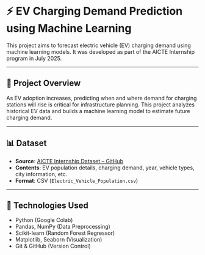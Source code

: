 # ⚡ EV Charging Demand Prediction using Machine Learning

This project aims to forecast electric vehicle (EV) charging demand using machine learning models. It was developed as part of the AICTE Internship program in July 2025.

---

## 🚀 Project Overview

As EV adoption increases, predicting when and where demand for charging stations will rise is critical for infrastructure planning. This project analyzes historical EV data and builds a machine learning model to estimate future charging demand.

---

## 📊 Dataset

- **Source**: [AICTE Internship Dataset – GitHub](https://github.com/RGS-AI/AICTE_Internships/tree/main/2025/July_2025/EV_Vehicle_Charge_Demand)
- **Contents**: EV population details, charging demand, year, vehicle types, city information, etc.
- **Format**: CSV (`Electric_Vehicle_Population.csv`)

---

## 🧪 Technologies Used

- Python (Google Colab)
- Pandas, NumPy (Data Preprocessing)
- Scikit-learn (Random Forest Regressor)
- Matplotlib, Seaborn (Visualization)
- Git & GitHub (Version Control)
